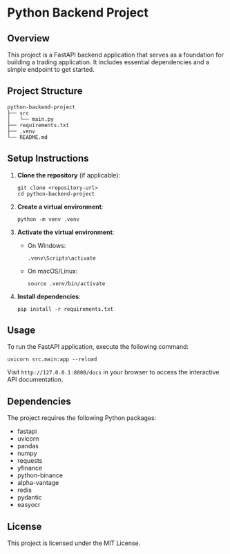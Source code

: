 # Python Backend Project

## Overview
This project is a FastAPI backend application that serves as a foundation for building a trading application. It includes essential dependencies and a simple endpoint to get started.

## Project Structure
```
python-backend-project
├── src
│   └── main.py
├── requirements.txt
├── .venv
└── README.md
```

## Setup Instructions

1. **Clone the repository** (if applicable):
   ```
   git clone <repository-url>
   cd python-backend-project
   ```

2. **Create a virtual environment**:
   ```
   python -m venv .venv
   ```

3. **Activate the virtual environment**:
   - On Windows:
     ```
     .venv\Scripts\activate
     ```
   - On macOS/Linux:
     ```
     source .venv/bin/activate
     ```

4. **Install dependencies**:
   ```
   pip install -r requirements.txt
   ```

## Usage

To run the FastAPI application, execute the following command:
```
uvicorn src.main:app --reload
```

Visit `http://127.0.0.1:8000/docs` in your browser to access the interactive API documentation.

## Dependencies
The project requires the following Python packages:
- fastapi
- uvicorn
- pandas
- numpy
- requests
- yfinance
- python-binance
- alpha-vantage
- redis
- pydantic
- easyocr

## License
This project is licensed under the MIT License.